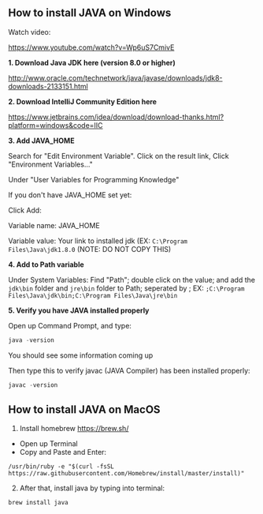 ## How to install JAVA on Windows

Watch video:

https://www.youtube.com/watch?v=Wp6uS7CmivE


**1. Download Java JDK here (version 8.0 or higher)** 

http://www.oracle.com/technetwork/java/javase/downloads/jdk8-downloads-2133151.html

**2. Download IntelliJ Community Edition here**

https://www.jetbrains.com/idea/download/download-thanks.html?platform=windows&code=IIC

**3. Add JAVA_HOME**

Search for "Edit Environment Variable". Click on the result link, Click "Environment Variables..." 

Under "User Variables for Programming Knowledge"

If you don't have JAVA_HOME set yet: 

Click Add:

Variable name: JAVA_HOME

Variable value: Your link to installed jdk (EX: `C:\Program Files\Java\jdk1.8.0` (NOTE: DO NOT COPY THIS)

**4. Add to Path variable**

Under System Variables:
Find "Path"; double click on the value; and add the `jdk\bin` folder and `jre\bin` folder to Path; seperated by ;
EX: `;C:\Program Files\Java\jdk\bin;C:\Program Files\Java\jre\bin`

**5. Verify you have JAVA installed properly**

Open up Command Prompt, and type:
```java
java -version
```
You should see some information coming up

Then type this to verify javac (JAVA Compiler) has been installed properly:
```java
javac -version
```

## How to install JAVA on MacOS
1. Install homebrew https://brew.sh/
- Open up Terminal
- Copy and Paste and Enter:
```
/usr/bin/ruby -e "$(curl -fsSL https://raw.githubusercontent.com/Homebrew/install/master/install)"
```

2. After that, install java by typing into terminal:
```
brew install java
```
